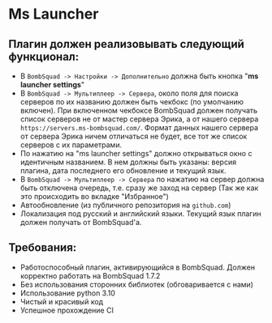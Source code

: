 # Ms Launcher
## Плагин должен реализовывать следующий функционал:
- В `BombSquad -> Настройки -> Дополнительно` должна быть кнопка "**ms launcher settings**"
- В `BombSquad -> Мультиплеер -> Сервера`, около поля для поиска серверов по их названию должен быть чекбокс (по умолчанию включен). При включенном чекбоксе BombSquad должен получать список серверов не от мастер сервера Эрика, а от нашего сервера `https://servers.ms-bombsquad.com/`. Формат данных нашего сервера от сервера Эрика ничем отличаться не будет, все тот же список серверов с их параметрами.
- По нажатию на "ms launcher settings" должно открываться окно с идентичным названием. В нем должны быть указаны: версия плагина, дата последнего его обновление и текущий язык.
- В `BombSquad -> Мультиплеер -> Сервера` по нажатию на сервер должна быть отключена очередь, т.е. сразу же заход на сервер (Так же как это происходить во вкладке "Избранное")
- Автообновление (из публичного репозитория на `github.com`)
- Локализация под русский и английский языки. Текущий язык плагин должен получать от BombSquad'а.

## Требования:
- Работоспособный плагин, активирующийся в BombSquad. Должен корректно работать на BombSquad 1.7.2
- Без использования сторонних библиотек (обговаривается с нами)
- Использование python 3.10
- Чистый и красивый код
- Успешное прохождение CI
